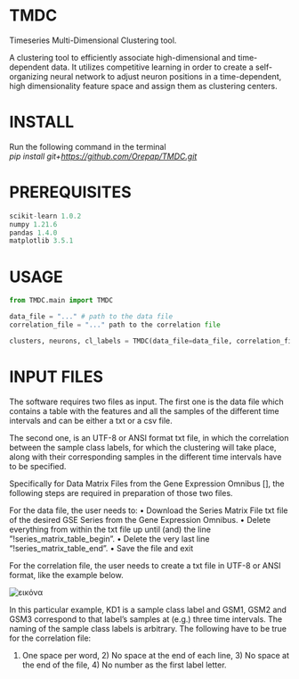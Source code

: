 # TMDC
Timeseries Multi-Dimensional Clustering tool.

A clustering tool to efficiently associate high-dimensional and time-dependent data. It utilizes competitive learning in order to create a self-organizing neural network to adjust neuron positions in a time-dependent, high dimensionality feature space and assign them as clustering centers.


# INSTALL

Run the following command in the terminal  
_pip install git+https://github.com/Orepap/TMDC.git_


# PREREQUISITES
```python
scikit-learn 1.0.2
numpy 1.21.6
pandas 1.4.0
matplotlib 3.5.1
```

# USAGE
```python
from TMDC.main import TMDC

data_file = "..." # path to the data file
correlation_file = "..." path to the correlation file

clusters, neurons, cl_labels = TMDC(data_file=data_file, correlation_file=correlation_file, n_neurons=-1)
```

# INPUT FILES
The software requires two files as input. The first one is the data file which contains a table with the features and all the samples of the different time intervals and can be either a txt or a csv file. 

The second one, is an UTF-8 or ANSI format txt file, in which the correlation between the sample class labels, for which the clustering will take place, along with their corresponding samples in the different time intervals have to be specified.

Specifically for Data Matrix Files from the Gene Expression Omnibus [], the following steps are required in preparation of those two files.

For the data file, the user needs to:
•	Download the Series Matrix File txt file of the desired GSE Series from the Gene Expression Omnibus.
•	Delete everything from within the txt file up until (and) the line ”!series_matrix_table_begin”.
•	Delete the very last line “!series_matrix_table_end”.
•	Save the file and exit


For the correlation file, the user needs to create a txt file in UTF-8 or ANSI format, like the example below.
 
 ![εικόνα](https://github.com/Orepap/TMDC/assets/93657525/176e62ee-9449-4b0f-86cb-eec64ccf15ca)

In this particular example, KD1 is a sample class label and GSM1, GSM2 and GSM3 correspond to that label’s samples at (e.g.) three time intervals. The naming of the sample class labels is arbitrary.
The following have to be true for the correlation file:
1) One space per word, 2) No space at the end of each line, 3) No space at the end of the file, 4) No number as the first label letter.
